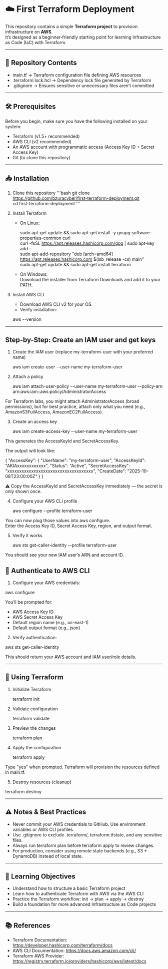 # ☁️ First Terraform Deployment

This repository contains a simple **Terraform project** to provision infrastructure on **AWS**.  
It’s designed as a beginner‑friendly starting point for learning Infrastructure as Code (IaC) with Terraform.

---

## 📂 Repository Contents
- main.tf → Terraform configuration file defining AWS resources  
- .terraform.lock.hcl → Dependency lock file generated by Terraform  
- .gitignore → Ensures sensitive or unnecessary files aren’t committed  

---

## 🛠️ Prerequisites

Before you begin, make sure you have the following installed on your system:

- Terraform (v1.5+ recommended)  
- AWS CLI (v2 recommended)  
- An AWS account with programmatic access (Access Key ID + Secret Access Key)  
- Git (to clone this repository)

---

## 📥 Installation

1. Clone this repository
'''bash
    git clone https://github.com/bzuracyber/first-terraform-deployment.git  
    cd first-terraform-deployment
'''
3. Install Terraform  

   - On Linux:

        sudo apt-get update && sudo apt-get install -y gnupg software-properties-common curl  
        curl -fsSL https://apt.releases.hashicorp.com/gpg | sudo apt-key add -  
        sudo apt-add-repository "deb [arch=amd64] https://apt.releases.hashicorp.com $(lsb_release -cs) main"  
        sudo apt-get update && sudo apt-get install terraform

   - On Windows:  
     Download the installer from Terraform Downloads and add it to your PATH.

4. Install AWS CLI  
   - Download AWS CLI v2 for your OS.  
   - Verify installation:

    aws --version
---

## Step-by-Step: Create an IAM user and get keys

1. Create the IAM user (replace my-terraform-user with your preferred name)

    aws iam create-user --user-name my-terraform-user

2. Attach a policy  

    aws iam attach-user-policy --user-name my-terraform-user --policy-arn arn:aws:iam::aws:policy/AdministratorAccess

For Terraform labs, you might attach AdministratorAccess (broad permissions), but for best practice, attach only what you need (e.g., AmazonS3FullAccess, AmazonEC2FullAccess).

3. Create an access key

    aws iam create-access-key --user-name my-terraform-user

This generates the AccessKeyId and SecretAccessKey.

The output will look like:

{
  "AccessKey": {
    "UserName": "my-terraform-user",
    "AccessKeyId": "AKIAxxxxxxxxxxxx",
    "Status": "Active",
    "SecretAccessKey": "xxxxxxxxxxxxxxxxxxxxxxxxxxxxxxxxxxxx",
    "CreateDate": "2025-10-08T23:00:00Z"
  }
}

⚠️ Copy the AccessKeyId and SecretAccessKey immediately — the secret is only shown once.

4. Configure your AWS CLI profile  

    aws configure --profile terraform-user

You can now plug those values into aws configure.  
Enter the Access Key ID, Secret Access Key, region, and output format.

5. Verify it works  
    
    aws sts get-caller-identity --profile terraform-user

You should see your new IAM user’s ARN and account ID.


## 🔐 Authenticate to AWS CLI

1. Configure your AWS credentials:

aws configure

You’ll be prompted for:  
- AWS Access Key ID  
- AWS Secret Access Key  
- Default region name (e.g., us-east-1)  
- Default output format (e.g., json)

2. Verify authentication:

aws sts get-caller-identity

This should return your AWS account and IAM user/role details.

---

## 🚀 Using Terraform

1. Initialize Terraform

    terraform init

2. Validate configuration

    terraform validate

3. Preview the changes

    terraform plan

4. Apply the configuration

    terraform apply

Type "yes" when prompted. Terraform will provision the resources defined in main.tf.

5. Destroy resources (cleanup)

terraform destroy

---

## ⚠️ Notes & Best Practices
- Never commit your AWS credentials to GitHub. Use environment variables or AWS CLI profiles.  
- Use .gitignore to exclude .terraform/, terraform.tfstate, and any sensitive files.  
- Always run terraform plan before terraform apply to review changes.  
- For production, consider using remote state backends (e.g., S3 + DynamoDB) instead of local state.

---

## 🎯 Learning Objectives
- Understand how to structure a basic Terraform project  
- Learn how to authenticate Terraform with AWS via the AWS CLI  
- Practice the Terraform workflow: init → plan → apply → destroy  
- Build a foundation for more advanced Infrastructure as Code projects

---

## 📚 References
- Terraform Documentation: https://developer.hashicorp.com/terraform/docs  
- AWS CLI Documentation: https://docs.aws.amazon.com/cli/  
- Terraform AWS Provider: https://registry.terraform.io/providers/hashicorp/aws/latest/docs
```
